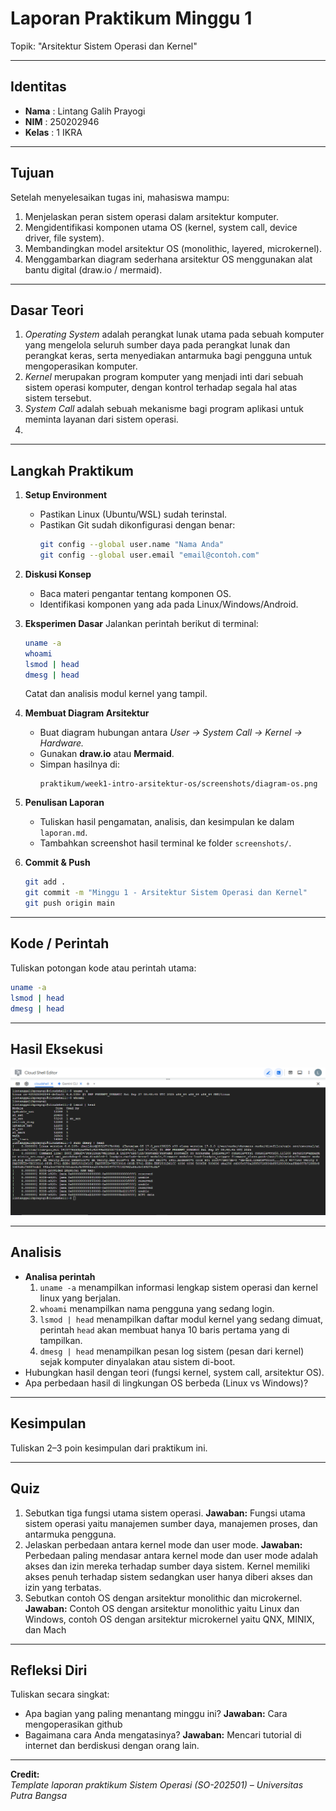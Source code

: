 
# Laporan Praktikum Minggu 1
Topik: "Arsitektur Sistem Operasi dan Kernel"

---

## Identitas
- **Nama**  : Lintang Galih Prayogi 
- **NIM**   : 250202946 
- **Kelas** : 1 IKRA

---

## Tujuan
Setelah menyelesaikan tugas ini, mahasiswa mampu:

1. Menjelaskan peran sistem operasi dalam arsitektur komputer.
2. Mengidentifikasi komponen utama OS (kernel, system call, device driver, file system).
3. Membandingkan model arsitektur OS (monolithic, layered, microkernel).
4. Menggambarkan diagram sederhana arsitektur OS menggunakan alat bantu digital (draw.io / mermaid).
---

## Dasar Teori
1. _Operating System_ adalah perangkat lunak utama pada sebuah komputer yang mengelola seluruh sumber daya pada perangkat lunak dan perangkat keras, serta menyediakan antarmuka bagi pengguna untuk mengoperasikan komputer.
2. _Kernel_ merupakan program komputer yang menjadi inti dari sebuah sistem operasi komputer, dengan kontrol terhadap segala hal atas sistem tersebut.
3. _System Call_ adalah sebuah mekanisme bagi program aplikasi untuk meminta layanan dari sistem operasi.
4. 
---

## Langkah Praktikum
1. **Setup Environment**
   - Pastikan Linux (Ubuntu/WSL) sudah terinstal.
   - Pastikan Git sudah dikonfigurasi dengan benar:
     ```bash
     git config --global user.name "Nama Anda"
     git config --global user.email "email@contoh.com"
     ```

2. **Diskusi Konsep**
   - Baca materi pengantar tentang komponen OS.
   - Identifikasi komponen yang ada pada Linux/Windows/Android.

3. **Eksperimen Dasar**
   Jalankan perintah berikut di terminal:
   ```bash
   uname -a
   whoami
   lsmod | head
   dmesg | head
   ```
   Catat dan analisis modul kernel yang tampil.

4. **Membuat Diagram Arsitektur**
   - Buat diagram hubungan antara *User → System Call → Kernel → Hardware.*
   - Gunakan **draw.io** atau **Mermaid**.
   - Simpan hasilnya di:
     ```
     praktikum/week1-intro-arsitektur-os/screenshots/diagram-os.png
     ```

5. **Penulisan Laporan**
   - Tuliskan hasil pengamatan, analisis, dan kesimpulan ke dalam `laporan.md`.
   - Tambahkan screenshot hasil terminal ke folder `screenshots/`.

6. **Commit & Push**
   ```bash
   git add .
   git commit -m "Minggu 1 - Arsitektur Sistem Operasi dan Kernel"
   git push origin main
   ```
---

## Kode / Perintah
Tuliskan potongan kode atau perintah utama:
```bash
uname -a
lsmod | head
dmesg | head
```

---
## Hasil Eksekusi

![screenshots](<screenshots/ss_tugas.png>)

---

## Analisis
- **Analisa perintah**
  1. ```uname -a``` menampilkan informasi lengkap sistem operasi dan kernel linux yang berjalan.
  2. ```whoami``` menampilkan nama pengguna yang sedang login.
  3. ```lsmod | head``` menampilkan daftar modul kernel yang sedang dimuat, perintah ```head``` akan membuat hanya 10 baris pertama yang di tampilkan.
  4. ```dmesg | head``` menampilkan pesan log sistem (pesan dari kernel) sejak komputer dinyalakan atau sistem di-boot.
- Hubungkan hasil dengan teori (fungsi kernel, system call, arsitektur OS).  
- Apa perbedaan hasil di lingkungan OS berbeda (Linux vs Windows)?  

---

## Kesimpulan
Tuliskan 2–3 poin kesimpulan dari praktikum ini.

---

## Quiz
1. Sebutkan tiga fungsi utama sistem operasi.
   **Jawaban:** Fungsi utama sistem operasi yaitu manajemen sumber daya, manajemen proses, dan antarmuka pengguna.
2. Jelaskan perbedaan antara kernel mode dan user mode.
   **Jawaban:** Perbedaan paling mendasar antara kernel mode dan user mode adalah akses dan izin mereka terhadap sumber daya sistem. Kernel memiliki akses penuh terhadap sistem sedangkan user hanya diberi akses dan izin yang terbatas.
3. Sebutkan contoh OS dengan arsitektur monolithic dan microkernel.
   **Jawaban:** Contoh OS dengan arsitektur monolithic yaitu Linux dan Windows, contoh OS dengan arsitektur microkernel yaitu QNX, MINIX, dan Mach
---

## Refleksi Diri
Tuliskan secara singkat:
- Apa bagian yang paling menantang minggu ini?
  **Jawaban:** Cara mengoperasikan github
- Bagaimana cara Anda mengatasinya?
  **Jawaban:** Mencari tutorial di internet dan berdiskusi dengan orang lain.

---

**Credit:**  
_Template laporan praktikum Sistem Operasi (SO-202501) – Universitas Putra Bangsa_
